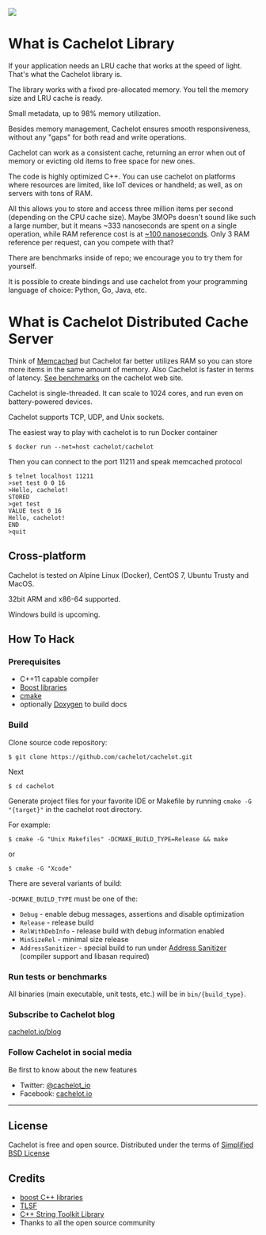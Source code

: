 <a href="https://travis-ci.org/cachelot/cachelot/"><img src="https://travis-ci.org/cachelot/cachelot.svg?branch=master"/></a>

# What is Cachelot Library #
If your application needs an LRU cache that works at the speed of light. That's what the Cachelot library is.

The library works with a fixed pre-allocated memory. You tell the memory size and LRU cache is ready.

Small metadata, up to 98% memory utilization.

Besides memory management, Cachelot ensures smooth responsiveness, without any "gaps" for both read and write operations.

Cachelot can work as a consistent cache, returning an error when out of memory or evicting old items to free space for new ones.

The code is highly optimized C++. You can use cachelot on platforms where resources are limited, like IoT devices or handheld; as well, as on servers with tons of RAM.

All this allows you to store and access three million items per second (depending on the CPU cache size). Maybe 3MOPs doesn't sound like such a large number, but it means ~333 nanoseconds are spent on a single operation, while RAM reference cost is at [~100 nanoseconds](http://www.eecs.berkeley.edu/~rcs/research/interactive_latency.html).
Only 3 RAM reference per request, can you compete with that?

There are benchmarks inside of repo; we encourage you to try them for yourself.

It is possible to create bindings and use cachelot from your programming language of choice: Python, Go, Java, etc.

# What is Cachelot Distributed Cache Server #
Think of [Memcached](http://memcached.org) but Cachelot far better utilizes RAM so you can store more items in the same amount of memory. Also Cachelot is faster in terms of latency.
[See benchmarks](http://cachelot.io/index.html#benchmarks) on the cachelot web site.

Cachelot is single-threaded. It can scale to 1024 cores, and run even on battery-powered devices.

Cachelot supports TCP, UDP, and Unix sockets.

The easiest way to play with cachelot is to run Docker container

    $ docker run --net=host cachelot/cachelot

Then you can connect to the port 11211 and speak memcached protocol

    $ telnet localhost 11211
    >set test 0 0 16
    >Hello, cachelot!
    STORED
    >get test
    VALUE test 0 16
    Hello, cachelot!
    END
    >quit

## Cross-platform ##
Cachelot is tested on Alpine Linux (Docker), CentOS 7, Ubuntu Trusty and MacOS.

32bit ARM and x86-64 supported.

Windows build is upcoming.

## How To Hack ##

### Prerequisites ###

 * C++11 capable compiler
 * [Boost libraries](http://boost.org/)
 * [cmake](http://cmake.org/)
 * optionally [Doxygen](http://doxygen.org/) to build docs

### Build ###

Clone source code repository:

    $ git clone https://github.com/cachelot/cachelot.git

Next

    $ cd cachelot

Generate project files for your favorite IDE or Makefile by running `cmake -G "{target}"` in the cachelot root directory.

For example:

    $ cmake -G "Unix Makefiles" -DCMAKE_BUILD_TYPE=Release && make

or

    $ cmake -G "Xcode"

There are several variants of build:

`-DCMAKE_BUILD_TYPE`  must be one of the:
- `Debug` - enable debug messages, assertions and disable optimization
- `Release` - release build
- `RelWithDebInfo` - release build with debug information enabled
- `MinSizeRel` - minimal size release
- `AddressSanitizer` - special build to run under [Address Sanitizer](https://code.google.com/p/address-sanitizer/) (compiler support and libasan required)

### Run tests or benchmarks ###
All binaries (main executable, unit tests, etc.) will be in `bin/{build_type}`.

### Subscribe to Cachelot blog ###
[cachelot.io/blog](http://cachelot.io/blog/)

### Follow Cachelot in social media ###
Be first to know about the new features

 * Twitter: [@cachelot_io](https://twitter.com/cachelot_io)
 * Facebook: [cachelot.io](https://facebook.com/cachelot.io)

* * *

## License ##
Cachelot is free and open source.
Distributed under the terms of [Simplified BSD License](http://cachelot.io/license.txt)

## Credits ##
 * [boost C++ libraries](http://www.boost.org)
 * [TLSF](http://www.gii.upv.es/tlsf/)
 * [C++ String Toolkit Library](http://www.partow.net/programming/strtk/index.html)
 * Thanks to all the open source community


